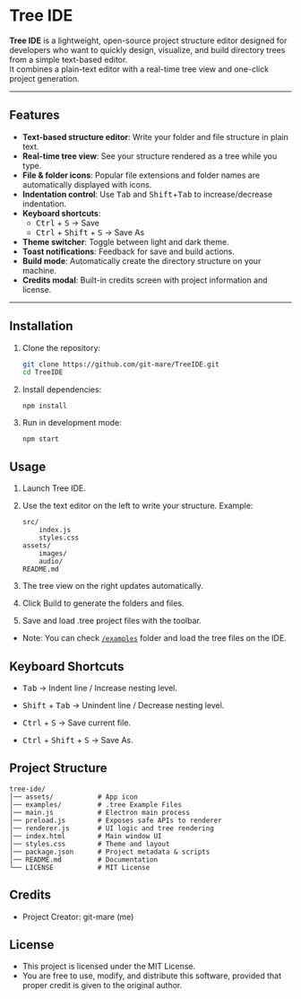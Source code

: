 # Tree IDE

**Tree IDE** is a lightweight, open-source project structure editor designed for developers who want to quickly design, visualize, and build directory trees from a simple text-based editor.  
It combines a plain-text editor with a real-time tree view and one-click project generation.

---

## Features

- **Text-based structure editor**: Write your folder and file structure in plain text.
- **Real-time tree view**: See your structure rendered as a tree while you type.
- **File & folder icons**: Popular file extensions and folder names are automatically displayed with icons.
- **Indentation control**: Use <kbd>Tab</kbd> and <kbd>Shift</kbd>+<kbd>Tab</kbd> to increase/decrease indentation.
- **Keyboard shortcuts**:
  - <kbd>Ctrl</kbd> + <kbd>S</kbd> → Save
  - <kbd>Ctrl</kbd> + <kbd>Shift</kbd> + <kbd>S</kbd> → Save As
- **Theme switcher**: Toggle between light and dark theme.
- **Toast notifications**: Feedback for save and build actions.
- **Build mode**: Automatically create the directory structure on your machine.
- **Credits modal**: Built-in credits screen with project information and license.

---

## Installation

1. Clone the repository:
   ```bash
   git clone https://github.com/git-mare/TreeIDE.git
   cd TreeIDE
   ```

2. Install dependencies:
    ```
    npm install
    ```

3. Run in development mode:
    ```
    npm start
    ```

## Usage
1. Launch Tree IDE.
2. Use the text editor on the left to write your structure.
    Example:
    ```
    src/
        index.js
        styles.css
    assets/
        images/
        audio/
    README.md
    ```
3. The tree view on the right updates automatically.

4. Click Build to generate the folders and files.

5. Save and load .tree project files with the toolbar.

- Note: You can check [`/examples`](/examples) folder and load the tree files on the IDE. 

## Keyboard Shortcuts
- <kbd>Tab</kbd> → Indent line / Increase nesting level.

- <kbd>Shift</kbd> + <kbd>Tab</kbd> → Unindent line / Decrease nesting level.

- <kbd>Ctrl</kbd> + <kbd>S</kbd> → Save current file.

- <kbd>Ctrl</kbd> + <kbd>Shift</kbd> + <kbd>S</kbd> → Save As.

## Project Structure
```
tree-ide/
│── assets/           # App icon
│── examples/         # .tree Example Files 
│── main.js           # Electron main process
│── preload.js        # Exposes safe APIs to renderer
│── renderer.js       # UI logic and tree rendering
│── index.html        # Main window UI
│── styles.css        # Theme and layout
│── package.json      # Project metadata & scripts
│── README.md         # Documentation
└── LICENSE           # MIT License
```

## Credits
- Project Creator: git-mare (me)

## License
- This project is licensed under the MIT License.
- You are free to use, modify, and distribute this software, provided that proper credit is given to the original author.
